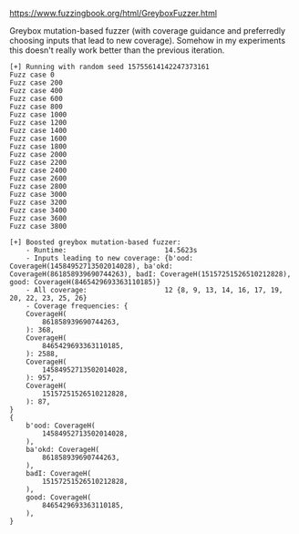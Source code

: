 https://www.fuzzingbook.org/html/GreyboxFuzzer.html

Greybox mutation-based fuzzer (with coverage guidance and preferredly choosing inputs that lead to new coverage).
Somehow in my experiments this doesn't really work better than the previous iteration.

```
[+] Running with random seed 15755614142247373161
Fuzz case 0
Fuzz case 200
Fuzz case 400
Fuzz case 600
Fuzz case 800
Fuzz case 1000
Fuzz case 1200
Fuzz case 1400
Fuzz case 1600
Fuzz case 1800
Fuzz case 2000
Fuzz case 2200
Fuzz case 2400
Fuzz case 2600
Fuzz case 2800
Fuzz case 3000
Fuzz case 3200
Fuzz case 3400
Fuzz case 3600
Fuzz case 3800

[+] Boosted greybox mutation-based fuzzer:
    - Runtime:                        14.5623s
    - Inputs leading to new coverage: {b'ood: CoverageH(14584952713502014028), ba'okd: CoverageH(861858939690744263), badI: CoverageH(15157251526510212828), good: CoverageH(8465429693363110185)}
    - All coverage:                   12 {8, 9, 13, 14, 16, 17, 19, 20, 22, 23, 25, 26}
    - Coverage frequencies: {
    CoverageH(
        861858939690744263,
    ): 368,
    CoverageH(
        8465429693363110185,
    ): 2588,
    CoverageH(
        14584952713502014028,
    ): 957,
    CoverageH(
        15157251526510212828,
    ): 87,
}
{
    b'ood: CoverageH(
        14584952713502014028,
    ),
    ba'okd: CoverageH(
        861858939690744263,
    ),
    badI: CoverageH(
        15157251526510212828,
    ),
    good: CoverageH(
        8465429693363110185,
    ),
}
```
